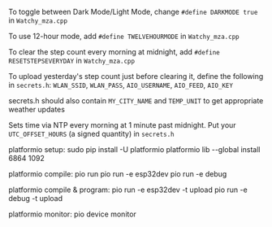 To toggle between Dark Mode/Light Mode, change `#define DARKMODE true` in `Watchy_mza.cpp`

To use 12-hour mode, add `#define TWELVEHOURMODE` in `Watchy_mza.cpp`

To clear the step count every morning at midnight, add `#define RESETSTEPSEVERYDAY` in `Watchy_mza.cpp`

To upload yesterday's step count just before clearing it, define the following in `secrets.h`:
`WLAN_SSID`, `WLAN_PASS`, `AIO_USERNAME`, `AIO_FEED`, `AIO_KEY`

secrets.h should also contain `MY_CITY_NAME` and `TEMP_UNIT` to get appropriate weather updates

Sets time via NTP every morning at 1 minute past midnight.  Put your `UTC_OFFSET_HOURS` (a signed quantity) in `secrets.h`

platformio setup:
sudo pip install -U platformio
platformio lib --global install 6864 1092

platformio compile:
pio run
pio run -e esp32dev
pio run -e debug

platformio compile & program:
pio run -e esp32dev -t upload
pio run -e debug -t upload

platformio monitor:
pio device monitor

